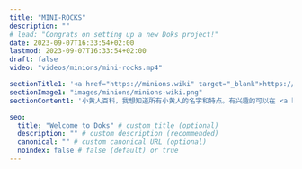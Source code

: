 ```yaml
---
title: "MINI-ROCKS"
description: ""
# lead: "Congrats on setting up a new Doks project!"
date: 2023-09-07T16:33:54+02:00
lastmod: 2023-09-07T16:33:54+02:00
draft: false
video: "videos/minions/mini-rocks.mp4"

sectionTitle1: '<a href="https://minions.wiki" target="_blank">https://minions.wiki</a>'
sectionImage1: "images/minions/minions-wiki.png"
sectionContent1: '小黄人百科，我想知道所有小黄人的名字和特点。有兴趣的可以在 <a href="https://github.com/minions-wiki/minions-wiki" target="_blank">GitHub</a> 上提交合并请求。'

seo:
  title: "Welcome to Doks" # custom title (optional)
  description: "" # custom description (recommended)
  canonical: "" # custom canonical URL (optional)
  noindex: false # false (default) or true
---
```

